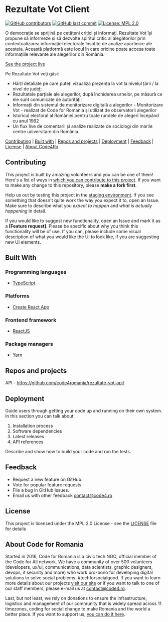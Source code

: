 # Rezultate Vot Client

[![GitHub contributors](https://img.shields.io/github/contributors/code4romania/rezultate-vot-client.svg?style=for-the-badge)](https://github.com/code4romania/rezultate-vot-client/graphs/contributors) [![GitHub last commit](https://img.shields.io/github/last-commit/code4romania/rezultate-vot-client.svg?style=for-the-badge)](https://github.com/code4romania/rezultate-vot-client/commits/master) [![License: MPL 2.0](https://img.shields.io/badge/license-MPL%202.0-brightgreen.svg?style=for-the-badge)](https://opensource.org/licenses/MPL-2.0)

O democrație se sprijină pe cetățeni critici și informați. Rezultate Vot își propune să informeze și să dezvolte spiritul critic al alegătorilor prin contextualizarea informației electorale însoțite de analize apartinice ale acesteia. Această platformă este locul în care oricine poate accesa toate informațiile relevante ale alegerilor din România.

[See the project live](https://rezultatevot.ro)

Pe Rezultate Vot veți găsi:
- Hărți detaliate pe care puteți vizualiza prezența la vot la nivelul țării / la nivel de județ;
- Rezultatele parțiale ale alegerilor, după închiderea urnelor, pe măsură ce ele sunt comunicate de autorități;
- Informații din sistemul de monitorizare digitală a alegerilor - Monitorizare Vot - realizat de Code for Romania și utilizat de observatorii alegerilor
- Istoricul electoral al României pentru toate rundele de alegeri începând cu anul 1992
- Un flux live de comentarii și analize realizate de sociologi din marile centre universitare din România.

[Contributing](#contributing) | [Built with](#built-with) | [Repos and projects](#repos-and-projects) | [Deployment](#deployment) | [Feedback](#feedback) | [License](#license) | [About Code4Ro](#about-code4ro)

## Contributing

This project is built by amazing volunteers and you can be one of them! Here's a list of ways in [which you can contribute to this project](https://github.com/code4romania/.github/blob/master/CONTRIBUTING.md). If you want to make any change to this repository, please **make a fork first**.

Help us out by testing this project in the [staging environment](https://rezultate-vot-client-git-develop.code4romania.vercel.app). If you see something that doesn't quite work the way you expect it to, open an Issue. Make sure to describe what you _expect to happen_ and _what is actually happening_ in detail.

If you would like to suggest new functionality, open an Issue and mark it as a __[Feature request]__. Please be specific about why you think this functionality will be of use. If you can, please include some visual description of what you would like the UI to look like, if you are suggesting new UI elements. 

## Built With

### Programming languages

* [TypeScript](https://www.typescriptlang.org)

### Platforms

* [Create React App](https://create-react-app.dev)

### Frontend framework

* [ReactJS](https://reactjs.org)

### Package managers

* [Yarn](https://yarnpkg.com)

## Repos and projects

API - https://github.com/code4romania/rezultate-vot-api/

## Deployment

Guide users through getting your code up and running on their own system. In this section you can talk about:
1. Installation process
2. Software dependencies
3. Latest releases
4. API references

Describe and show how to build your code and run the tests.

## Feedback

* Request a new feature on GitHub.
* Vote for popular feature requests.
* File a bug in GitHub Issues.
* Email us with other feedback contact@code4.ro

## License

This project is licensed under the MPL 2.0 License - see the [LICENSE](LICENSE) file for details

## About Code for Romania

Started in 2016, Code for Romania is a civic tech NGO, official member of the Code for All network. We have a community of over 500 volunteers (developers, ux/ui, communications, data scientists, graphic designers, devops, it security and more) who work pro-bono for developing digital solutions to solve social problems. #techforsocialgood. If you want to learn more details about our projects [visit our site](https://www.code4.ro/en/) or if you want to talk to one of our staff members, please e-mail us at contact@code4.ro.

Last, but not least, we rely on donations to ensure the infrastructure, logistics and management of our community that is widely spread across 11 timezones, coding for social change to make Romania and the world a better place. If you want to support us, [you can do it here](https://code4.ro/en/donate/).

